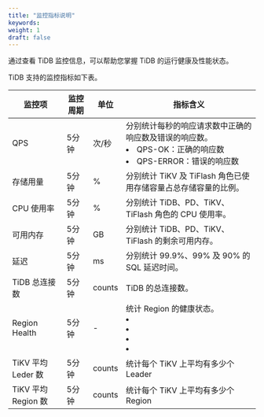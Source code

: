 ```yaml
---
title: "监控指标说明"
keywords: 
weight: 1
draft: false
---
```


通过查看 TiDB 监控信息，可以帮助您掌握 TiDB 的运行健康及性能状态。

TiDB 支持的监控指标如下表。

| 监控项               | 监控周期 | 单位   | 指标含义                                                     |
| -------------------- | -------- | ------ | ------------------------------------------------------------ |
| QPS                  | 5分钟    | 次/秒  | 分别统计每秒的响应请求数中正确的响应数及错误的响应数。<br/><li>QPS-OK：正确的响应数</li><li>QPS-ERROR：错误的响应数</li> |
| 存储用量             | 5分钟    | %      | 分别统计 TiKV 及 TiFlash 角色已使用存储容量占总存储容量的比例。 |
| CPU 使用率           | 5分钟    | %      | 分别统计 TiDB、PD、TiKV、TiFlash 角色的 CPU 使用率。         |
| 可用内存             | 5分钟    | GB     | 分别统计 TiDB、PD、TiKV、TiFlash 的剩余可用内存。            |
| 延迟                 | 5分钟    | ms     | 分别统计 99.9%、99% 及 90% 的 SQL 延迟时间。                 |
| TiDB 总连接数        | 5分钟    | counts | TiDB 的总连接数。                                            |
| Region Health        | 5分钟    | -      | 统计 Region 的健康状态。<br/><li></li><li></li><li></li><li></li> |
| TiKV 平均 Leder 数   | 5分钟    | counts | 统计每个 TiKV 上平均有多少个 Leader                          |
| TiKV 平均  Region 数 | 5分钟    | counts | 统计每个 TiKV 上平均有多少个 Region                          |



